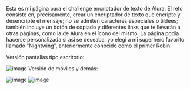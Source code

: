 Esta es mi página para el challenge encriptador de texto de Alura. El reto consiste en, precisamente, crear un encriptador de texto que encripte y desencripte el mensaje; no se admiten caracteres especiales o tildees; también incluye un botón de copiado y diferentes links que te llevarán a otras páginas, como la de Alura en el ícono del mismo. La página podía hacerse personalizada si asi se deseaba, yo elegí a mi superhero favorito llamado "Nightwing", anteriormente conocido como el primer Robin. 

Versión pantallas tipo escritorio: 

![image](https://github.com/user-attachments/assets/d7e1670c-cd78-4fe6-8f5c-b78536826c7e)
Versión de móviles y demás: 

![image](https://github.com/user-attachments/assets/85d77180-c12b-491a-bf30-fa08dd77549b) ![image](https://github.com/user-attachments/assets/be83ce09-a98c-468b-b880-38569ae4053f)


